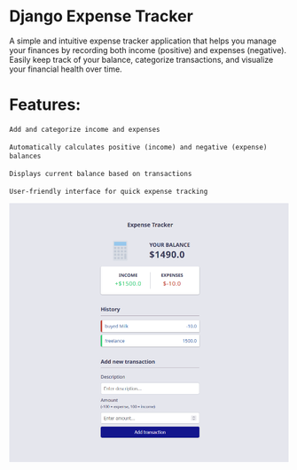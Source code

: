 # Django Expense Tracker

A simple and intuitive expense tracker application that helps you manage your finances by recording both income (positive) and expenses (negative). Easily keep track of your balance, categorize transactions, and visualize your financial health over time.

# Features:

    Add and categorize income and expenses

    Automatically calculates positive (income) and negative (expense) balances

    Displays current balance based on transactions

    User-friendly interface for quick expense tracking

![Screenshot](expense.png)


